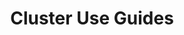 ---
title: Cluster Use Guides
description: How to use the SCINet Cluster
sorting: index
layout: "guides"
class: "guide-nav"

order_number: 35

categories: [Use]
sorted: true

short_title: Cluster Use
---